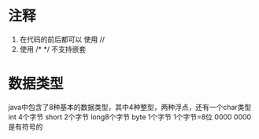 # 注释
1. 在代码的前后都可以 使用 //
2. 使用 /* */ 不支持嵌套

# 数据类型
java中包含了8种基本的数据类型，其中4种整型，两种浮点，还有一个char类型
int 4个字节
short 2个字节
long8个字节
byte 1个字节
1个字节=8位 0000 0000
是有符号的
